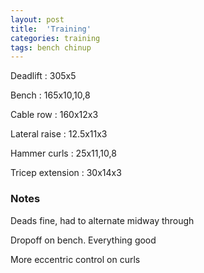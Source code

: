 ```yaml
---
layout: post
title:  'Training'
categories: training
tags: bench chinup
---
```


Deadlift  : 305x5

Bench : 165x10,10,8

Cable row : 160x12x3

Lateral raise : 12.5x11x3

Hammer curls  : 25x11,10,8

Tricep extension : 30x14x3

### Notes

Deads fine, had to alternate midway through

Dropoff on bench. Everything good

More eccentric control on curls
